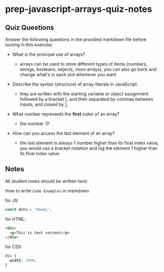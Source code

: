 # prep-javascript-arrays-quiz-notes

## Quiz Questions

Answer the following questions in the provided markdown file before turning in this exercise:

- What is the principal use of arrays?

  - arrays can be used to store different types of items (numbers, strings, booleans, objects, more arrays), you can also go back and change what's in each slot whenever you want

- Describe the syntax (structure) of array-literals in JavaScript.

  - they are written with the starting variable or object assignment followed by a bracket [, and then separated by commas between inputs, and closed by ];

- What number represents the **first** index of an array?

  - the number '0'

- How can you access the last element of an array?
  - the last element is always 1 number higher than its final index value, you would use a bracket notation and log the element 1 higher than its final index value

## Notes

All student notes should be written here.

How to write `Code Examples` in markdown

for JS:

```javascript
const data = 'Howdy';
```

for HTML:

```html
<div>
  <p>This is text content</p>
</div>
```

for CSS:

```css
div {
  width: 100%;
}
```
